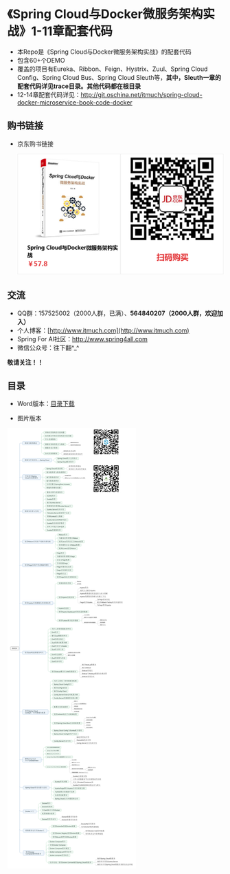 # 《Spring Cloud与Docker微服务架构实战》1-11章配套代码

* 本Repo是《Spring Cloud与Docker微服务架构实战》的配套代码
* 包含60+个DEMO
* 覆盖的项目有Eureka、Ribbon、Feign、Hystrix、Zuul、Spring Cloud Config、Spring Cloud Bus、Spring Cloud Sleuth等，**其中，Sleuth一章的配套代码详见trace目录。其他代码都在根目录**
* 12-14章配套代码详见：<http://git.oschina.net/itmuch/spring-cloud-docker-microservice-book-code-docker>






## 购书链接

* 京东购书链接

  ![](ad/jd-购书链接.png)







## 交流

* QQ群：157525002（2000人群，已满）、**564840207（2000人群，欢迎加入）**
* 个人博客：[http://www.itmuch.com](http://www.itmuch.com)
* Spring For Al社区：<http://www.spring4all.com>
* 微信公众号：往下翻^_^


**敬请关注！！**






## 目录

* Word版本：[目录下载](ad/catalog.doc)

* 图片版本

![](ad/catalog.png)